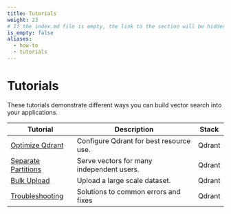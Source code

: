 ```yaml
---
title: Tutorials
weight: 23
# If the index.md file is empty, the link to the section will be hidden from the sidebar
is_empty: false
aliases:
  - how-to
  - tutorials
---
```


# Tutorials 

These tutorials demonstrate different ways you can build vector search into your applications. 

| Tutorial              | Description                                  | Stack  |   
|-----------------------|----------------------------------------------|--------|
| [Optimize Qdrant](../tutorials/optimize/)       | Configure Qdrant for best resource use.       | Qdrant |  
| [Separate Partitions](../tutorials/multiple-partitions/)   | Serve vectors for many independent users.     | Qdrant |   
| [Bulk Upload](../tutorials/bulk-upload/)           | Upload a large scale dataset.                 | Qdrant | 
| [Troubleshooting](../tutorials/common-errors/)       | Solutions to common errors and fixes                      | Qdrant |  


